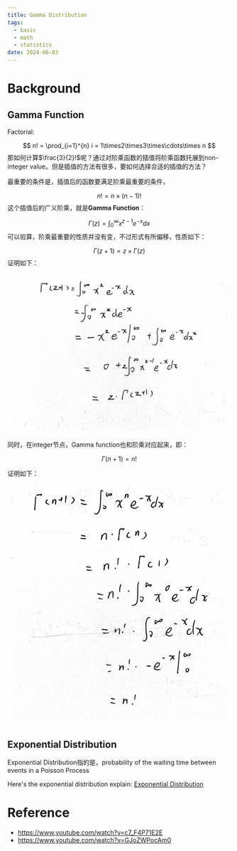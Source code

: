 ```yaml
---
title: Gamma Distribution
tags:
  - basic
  - math
  - statistics
date: 2024-06-03
---
```


# Background

## Gamma Function

Factorial:

$$
n! = \prod_{i=1}^{n} i = 1\times2\times3\times\cdots\times n
$$
那如何计算$\frac{3}{2}!$呢？通过对阶乘函数的插值将阶乘函数托展到non-integer value。但是插值的方法有很多，要如何选择合适的插值的方法？

最重要的条件是，插值后的函数要满足阶乘最重要的条件，

$$
n! = n\times(n-1)!
$$
这个插值后的广义阶乘，就是**Gamma Function**：

$$
\Gamma(z) =  \int_{0}^{\infty} x^{z-1}e^{-x}dx
$$
可以验算，阶乘最重要的性质并没有变，不过形式有所偏移，性质如下：

$$
\Gamma(z+1)=z \times \Gamma(z)
$$
证明如下：

![](math/Statistics/basic_concepot/distribution/attachments/prove.jpg)

同时，在integer节点，Gamma function也和阶乘对应起来，即：

$$
\Gamma(n+1) = n!
$$

证明如下：

![](math/Statistics/basic_concepot/distribution/attachments/df15541df80b6065fb8296d80ffceac5_720.jpg)



## Exponential Distribution

Exponential Distribution指的是，probability of the waiting time between events in a Poisson Process

Here's the exponential distribution explain: [Exponential Distribution](math/Statistics/basic_concepot/distribution/exponential_distribution_and_poisson_distribution.md)


# Reference

* https://www.youtube.com/watch?v=c7_F4P71E2E
* https://www.youtube.com/watch?v=GJoZWPocAm0